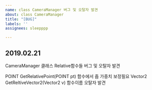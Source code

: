 ```yaml
---
name: class CameraManager 버그 및 오탈자 발견
about: class CameraManager
title: "[BUG]"
labels: ''
assignees: sleepppp

---
```


## 2019.02.21 ## 
CameraManager 클래스 Relative함수들 버그 및 오탈자 발견 

POINT GetRelativePoint(POINT pt) 함수에서 줌 가중치 보정필요 
Vector2 GetReltiveVector2(Vector2 v) 함수이름 오탈자 발견
